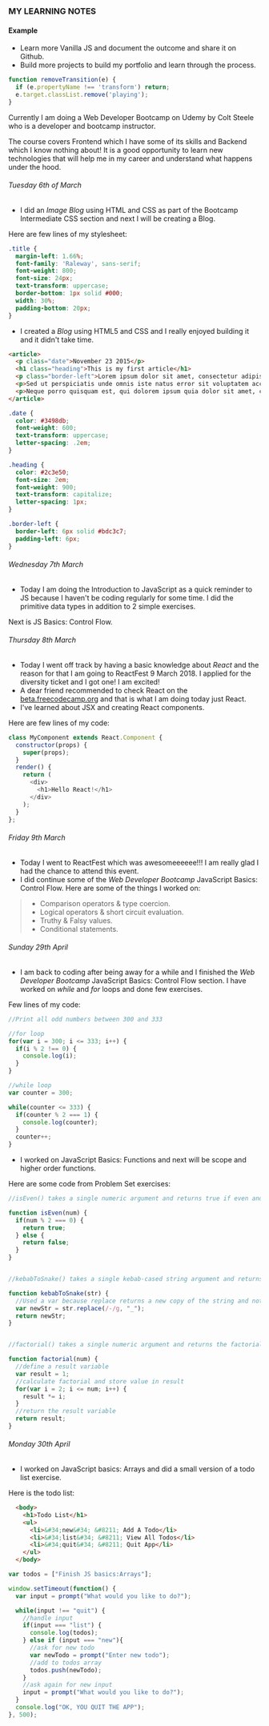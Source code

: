 ### MY LEARNING NOTES

#### Example

+ Learn more Vanilla JS and document the outcome and share it on Github.
+ Build more projects to build my portfolio and learn through the process.

```JavaScript
function removeTransition(e) {
  if (e.propertyName !== 'transform') return;
  e.target.classList.remove('playing');
}
```

Currently I am doing a Web Developer Bootcamp on Udemy by Colt Steele who is a developer and bootcamp instructor.

The course covers Frontend which I have some of its skills and Backend which I know nothing about! It is a good opportunity to learn new technologies that will help me in my career and understand what happens under the hood.

###### Tuesday 6th of March
+ I did an *Image Blog* using HTML and CSS as part of the Bootcamp Intermediate CSS section and next I will be creating a Blog.

Here are few lines of my stylesheet:

```CSS
.title {
  margin-left: 1.66%;
  font-family: 'Raleway', sans-serif;
  font-weight: 800;
  font-size: 24px;
  text-transform: uppercase;
  border-bottom: 1px solid #000;
  width: 30%;
  padding-bottom: 20px;
}
```

+ I created a *Blog* using HTML5 and CSS and I really enjoyed building it and it didn't take time.

```HTML
<article>
  <p class="date">November 23 2015</p>
  <h1 class="heading">This is my first article</h1>
  <p class="border-left">Lorem ipsum dolor sit amet, consectetur adipiscing elit, sed do eiusmod tempor incididunt ut labore et dolore magna aliqua. Ut enim ad minim veniam, quis nostrud exercitation ullamco laboris nisi ut aliquip ex ea commodo consequat ut enim ad minim veniam sed do eiusmod tempor.</p>
  <p>Sed ut perspiciatis unde omnis iste natus error sit voluptatem accusantium doloremque laudantium, totam rem aperiam, eaque ipsa quae ab illo inventore veritatis et quasi architecto beatae vitae dicta sunt explicabo. Nemo enim ipsam voluptatem quia voluptas sit aspernatur aut odit aut fugit, sed quia consequuntur magni dolores eos qui ratione voluptatem sequi nesciunt.</p>
  <p>Neque porro quisquam est, qui dolorem ipsum quia dolor sit amet, consectetur, adipisci velit, sed quia non numquam eius modi tempora incidunt ut labore et dolore magnam aliquam quaerat voluptatem.</p>
</article>
```

```CSS
.date {
  color: #3498db;
  font-weight: 600;
  text-transform: uppercase;
  letter-spacing: .2em;
}

.heading {
  color: #2c3e50;
  font-size: 2em;
  font-weight: 900;
  text-transform: capitalize;
  letter-spacing: 1px;
}

.border-left {
  border-left: 6px solid #bdc3c7;
  padding-left: 6px;
}
```

###### Wednesday 7th March
+ Today I am doing the Introduction to JavaScript as a quick reminder to JS because I haven't be coding regularly for some time. I did the primitive data types in addition to 2 simple exercises.

Next is JS Basics: Control Flow.

###### Thursday 8th March
+ Today I went off track by having a basic knowledge about *React* and the reason for that I am going to ReactFest 9 March 2018. I applied for the diversity ticket and I got one! I am excited!
+ A dear friend recommended to check React on the [beta.freecodecamp.org](https://beta.freecodecamp.org) and that is what I am doing today just React.
+ I've learned about JSX and creating React components.

Here are few lines of my code:

```JavaScript
class MyComponent extends React.Component {
  constructor(props) {
    super(props);
  }
  render() {
    return (
      <div>
        <h1>Hello React!</h1>
      </div>
    );
  }
};
```

###### Friday 9th March
+ Today I went to ReactFest which was awesomeeeeee!!! I am really glad I had the chance to attend this event.
+ I did continue some of the *Web Developer Bootcamp* JavaScript Basics: Control Flow. Here are some of the things I worked on:
>* Comparison operators & type coercion.
>* Logical operators & short circuit evaluation.
>* Truthy & Falsy values.
>* Conditional statements.

###### Sunday 29th April
+ I am back to coding after being away for a while and I finished the *Web Developer Bootcamp* JavaScript Basics: Control Flow section. I have worked on *while* and *for* loops and done few exercises.

Few lines of my code:

```JavaScript
//Print all odd numbers between 300 and 333

//for loop
for(var i = 300; i <= 333; i++) {
  if(i % 2 !== 0) {
    console.log(i);
  }
}

//while loop
var counter = 300;

while(counter <= 333) {
  if(counter % 2 === 1) {
    console.log(counter);
  }
  counter++;
}
```
+ I worked on JavaScript Basics: Functions and next will be scope and higher order functions.

Here are some code from Problem Set exercises:

```JavaScript
//isEven() takes a single numeric argument and returns true if even and false otherwise.

function isEven(num) {
  if(num % 2 === 0) {
    return true;
  } else {
    return false;
  }
}


//kebabToSnake() takes a single kebab-cased string argument and returns the snake_cased version.

function kebabToSnake(str) {
  //Used a var because replace returns a new copy of the string and not changing the original string
  var newStr = str.replace(/-/g, "_");
  return newStr;
}


//factorial() takes a single numeric argument and returns the factorial of that number.

function factorial(num) {
  //define a result variable
  var result = 1;
  //calculate factorial and store value in result
  for(var i = 2; i <= num; i++) {
    result *= i;
  }
  //return the result variable
  return result;
}
```
###### Monday 30th April
+ I worked on  JavaScript basics: Arrays and did a small version of a todo list exercise.

Here is the todo list:

```HTML
  <body>
    <h1>Todo List</h1>
    <ul>
      <li>&#34;new&#34; &#8211; Add A Todo</li>
      <li>&#34;list&#34; &#8211; View All Todos</li>
      <li>&#34;quit&#34; &#8211; Quit App</li>
    </ul>
  </body>
```

```JavaScript
var todos = ["Finish JS basics:Arrays"];

window.setTimeout(function() {
  var input = prompt("What would you like to do?");

  while(input !== "quit") {
    //handle input
    if(input === "list") {
      console.log(todos);
    } else if (input === "new"){
      //ask for new todo
      var newTodo = prompt("Enter new todo");
      //add to todos array
      todos.push(newTodo);
    }
    //ask again for new input
    input = prompt("What would you like to do?");
  }
  console.log("OK, YOU QUIT THE APP");
}, 500);
```
